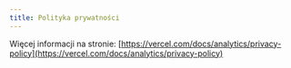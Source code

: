 ```yaml
---
title: Polityka prywatności
---
```


Więcej informacji na stronie: [https://vercel.com/docs/analytics/privacy-policy](https://vercel.com/docs/analytics/privacy-policy)

